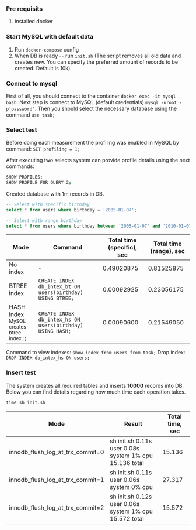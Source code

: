 ### Pre requisits 

1. installed docker

### Start MySQL with default data

1. Run `docker-compose` config
2. When DB is ready -- run `init.sh` (The script removes all old data and creates new. 
You can specify the preferred amount of records to be created. Default is 10k)

### Connect to mysql

First of all, you should connect to the container `docker exec -it mysql bash`. 
Next step is connect to MySQL (default credentials) `mysql -uroot -p'password'`. 
Then you should select the necessary database using the command `use task;`


### Select test

Before doing each measurement the profiling was enabled in MySQL by command: `SET profiling = 1;`

After executing two selects system can provide profile details using the next commands:

```bash
SHOW PROFILES; 
SHOW PROFILE FOR QUERY 2;
``` 

Created database with 1m records in DB.

```sql
-- Select with specific birthday
select * from users where birthday = '2005-01-07';

-- Select with range birthday
select * from users where birthday between '2005-01-07' and '2010-01-07';
```

| Mode | Command | Total time (specific), sec  | Total time (range), sec |
|---|---|---|---|
| No index    | `-` | 0.49020875 | 0.81525875 |
| BTREE index | `CREATE INDEX db_intex_bt ON users(birthday) USING BTREE;` | 0.00092925 | 0.23056175 |
| HASH index <br><small>MySQL creates btree index :( </small> | `CREATE INDEX db_intex_hs ON users(birthday) USING HASH;` | 0.00090600 | 0.21549050 |

Command to view indexes: `show index from users from task;`
Drop index: `DROP INDEX db_intex_hs ON users;`

### Insert test

The system creates all required tables and inserts **10000** records into DB. 
Below you can find details regarding how much time each operation takes.

```shell
time sh init.sh
```

| Mode  | Result | Total time, sec |
|---|---|---|
| innodb_flush_log_at_trx_commit=0 | sh init.sh  0.11s user 0.08s system 1% cpu 15.136 total | 15.136 |
| innodb_flush_log_at_trx_commit=1 | sh init.sh  0.11s user 0.06s system 0% cpu | 27.317 |
| innodb_flush_log_at_trx_commit=2 | sh init.sh  0.12s user 0.06s system 1% cpu 15.572 total | 15.572 |